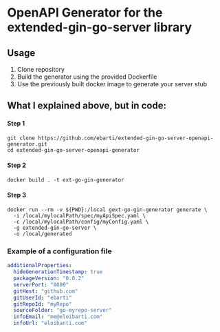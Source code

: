 # OpenAPI Generator for the extended-gin-go-server library


## Usage

1. Clone repository
2. Build the generator using the provided Dockerfile
3. Use the previously built docker image to generate your server stub


## What I explained above, but in code:

#### Step 1
```shell
git clone https://github.com/ebarti/extended-gin-go-server-openapi-generator.git
cd extended-gin-go-server-openapi-generator
```

#### Step 2
```shell
docker build . -t ext-go-gin-generator
```


#### Step 3
```shell
docker run --rm -v ${PWD}:/local gext-go-gin-generator generate \
  -i /local/mylocalPath/spec/myApiSpec.yaml \
  -c /local/mylocalPath/config/myConfig.yaml \
  -g extended-gin-go-server \
  -o /local/generated
```


### Example of a configuration file

```yaml
additionalProperties:
  hideGenerationTimestamp: true
  packageVersion: "0.0.2"
  serverPort: "8080"
  gitHost: "github.com"
  gitUserId: "ebarti"
  gitRepoId: "myRepo"
  sourceFolder: "go-myrepo-server"
  infoEmail: "me@eloibarti.com"
  infoUrl: "eloibarti.com"
```